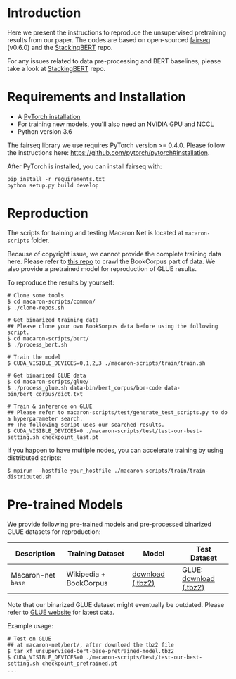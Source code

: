 # Introduction

Here we present the instructions to reproduce the unsupervised pretraining results from our paper. The codes are based on open-sourced [fairseq](https://github.com/pytorch/fairseq) (v0.6.0) and the [StackingBERT](https://github.com/gonglinyuan/StackingBERT) repo. 

For any issues related to data pre-processing and BERT baselines, please take a look at [StackingBERT](https://github.com/gonglinyuan/StackingBERT) repo.

# Requirements and Installation
* A [PyTorch installation](http://pytorch.org/)
* For training new models, you'll also need an NVIDIA GPU and [NCCL](https://github.com/NVIDIA/nccl)
* Python version 3.6

The fairseq library we use requires PyTorch version >= 0.4.0.
Please follow the instructions here: https://github.com/pytorch/pytorch#installation.

After PyTorch is installed, you can install fairseq with:
```
pip install -r requirements.txt
python setup.py build develop
```

# Reproduction

The scripts for training and testing Macaron Net is located at `macaron-scripts` folder.

Because of copyright issue, we cannot provide the complete training data here. Please refer to [this repo](https://github.com/soskek/bookcorpus) to crawl the BookCorpus part of data. We also provide a pretrained model for reproduction of GLUE results.

To reproduce the results by yourself:

```
# Clone some tools
$ cd macaron-scripts/common/
$ ./clone-repos.sh

# Get binarized training data
## Please clone your own BookSorpus data before using the following script.
$ cd macaron-scripts/bert/
$ ./process_bert.sh

# Train the model
$ CUDA_VISIBLE_DEVICES=0,1,2,3 ./macaron-scripts/train/train.sh

# Get binarized GLUE data
$ cd macaron-scripts/glue/
$ ./process_glue.sh data-bin/bert_corpus/bpe-code data-bin/bert_corpus/dict.txt

# Train & inference on GLUE
## Please refer to macaron-scripts/test/generate_test_scripts.py to do a hyperparameter search. 
## The following script uses our searched results.
$ CUDA_VISIBLE_DEVICES=0 ./macaron-scripts/test/test-our-best-setting.sh checkpoint_last.pt
```

If you happen to have multiple nodes, you can accelerate training by using distributed scripts:
```
$ mpirun --hostfile your_hostfile ./macaron-scripts/train/train-distributed.sh
```

# Pre-trained Models

We provide following pre-trained models and pre-processed binarized GLUE datasets for reproduction:

Description | Training Dataset | Model | Test Dataset
---|---|---|---
Macaron-net `base` | Wikipedia + BookCorpus | [download (.tbz2)](https://drive.google.com/file/d/16zBuwzlkL2tTjzJvHX7dUV66fqtoyakc/view?usp=sharing) | GLUE: <br> [download (.tbz2)](https://drive.google.com/file/d/1m_ytWY_zv62Gorgu77Uu6R0lOfbxz-7a/view?usp=sharing)

Note that our binarized GLUE dataset might eventually be outdated. Please refer to [GLUE website](https://gluebenchmark.com/tasks) for latest data.

Example usage:
```
# Test on GLUE
## at macaron-net/bert/, after download the tbz2 file
$ tar xf unsupervised-bert-base-pretrained-model.tbz2
$ CUDA_VISIBLE_DEVICES=0 ./macaron-scripts/test/test-our-best-setting.sh checkpoint_pretrained.pt
...
```